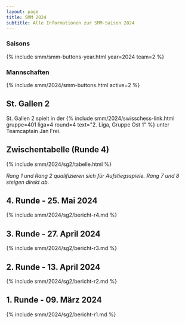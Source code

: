 ```yaml
---
layout: page
title: SMM 2024
subtitle: Alle Informationen zur SMM-Saison 2024
---
```


### Saisons

{% include smm/smm-buttons-year.html year=2024 team=2 %}

### Mannschaften

{% include smm/2024/smm-buttons.html active=2 %}

## St. Gallen 2

St. Gallen 2 spielt in der {% include smm/2024/swisschess-link.html gruppe=401 liga=4 round=4 text="2. Liga, Gruppe Ost 1" %} unter Teamcaptain Jan Frei.

## Zwischentabelle (Runde 4)

{% include smm/2024/sg2/tabelle.html %}

_Rang 1 und Rang 2 qualifizieren sich für Aufstiegsspiele. Rang 7 und 8 steigen direkt ab._

## 4. Runde - 25. Mai 2024

{% include smm/2024/sg2/bericht-r4.md %}

## 3. Runde - 27. April 2024

{% include smm/2024/sg2/bericht-r3.md %}

## 2. Runde - 13. April 2024

{% include smm/2024/sg2/bericht-r2.md %}

## 1. Runde - 09. März 2024

{% include smm/2024/sg2/bericht-r1.md %}

<style>
table th, table td:nth-of-type(4) {
    white-space: nowrap;
}
</style>
